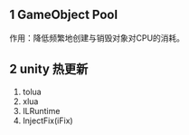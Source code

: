 ## 1 GameObject Pool
作用：降低频繁地创建与销毁对象对CPU的消耗。

## 2 unity 热更新
1. tolua
2. xlua
3. ILRuntime
4. InjectFix(iFix)